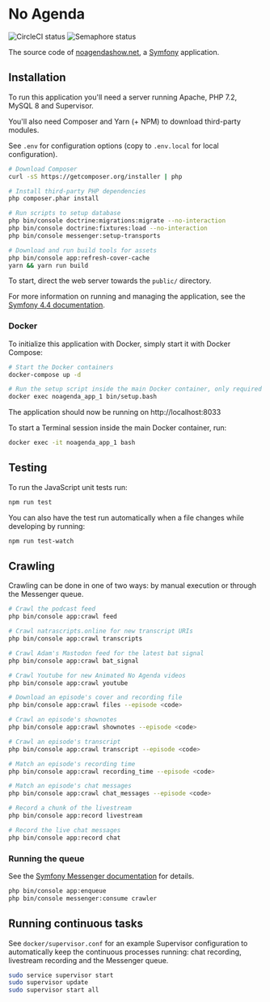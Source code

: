 # No Agenda

<img src="https://circleci.com/gh/codedmonkey/noagenda.svg?style=shield" alt="CircleCI status">
<img src="https://codedmonkey.semaphoreci.com/badges/noagenda/branches/develop.svg" alt="Semaphore status">

The source code of [noagendashow.net](https://www.noagendashow.net),
a [Symfony](https://symfony.com/) application.

## Installation

To run this application you'll need a server running Apache, PHP 7.2, MySQL 8
and Supervisor.

You'll also need Composer and Yarn (+ NPM) to download third-party modules.

See `.env` for configuration options (copy to `.env.local` for local configuration).

```bash
# Download Composer
curl -sS https://getcomposer.org/installer | php

# Install third-party PHP dependencies
php composer.phar install

# Run scripts to setup database
php bin/console doctrine:migrations:migrate --no-interaction
php bin/console doctrine:fixtures:load --no-interaction
php bin/console messenger:setup-transports

# Download and run build tools for assets
php bin/console app:refresh-cover-cache
yarn && yarn run build
```

To start, direct the web server towards the `public/` directory.

For more information on running and managing the application, see the
[Symfony 4.4 documentation](https://symfony.com/doc/4.4/index.html).

### Docker

To initialize this application with Docker, simply start it with Docker Compose:

```bash
# Start the Docker containers
docker-compose up -d

# Run the setup script inside the main Docker container, only required on first boot
docker exec noagenda_app_1 bin/setup.bash
```

The application should now be running on http://localhost:8033

To start a Terminal session inside the main Docker container, run:
```bash
docker exec -it noagenda_app_1 bash
```

## Testing
To run the JavaScript unit tests run:
```bash
npm run test
```

You can also have the test run automatically when a file changes while developing by running:
```bash
npm run test-watch
```

## Crawling

Crawling can be done in one of two ways: by manual execution or through the 
Messenger queue. 

```bash
# Crawl the podcast feed
php bin/console app:crawl feed

# Crawl natrascripts.online for new transcript URIs
php bin/console app:crawl transcripts

# Crawl Adam's Mastodon feed for the latest bat signal
php bin/console app:crawl bat_signal

# Crawl Youtube for new Animated No Agenda videos
php bin/console app:crawl youtube

# Download an episode's cover and recording file
php bin/console app:crawl files --episode <code>

# Crawl an episode's shownotes
php bin/console app:crawl shownotes --episode <code>

# Crawl an episode's transcript
php bin/console app:crawl transcript --episode <code>

# Match an episode's recording time
php bin/console app:crawl recording_time --episode <code>

# Match an episode's chat messages
php bin/console app:crawl chat_messages --episode <code>

# Record a chunk of the livestream
php bin/console app:record livestream

# Record the live chat messages
php bin/console app:record chat
```

### Running the queue

See the [Symfony Messenger documentation](https://symfony.com/doc/4.4/messenger.html)
for details.

```bash
php bin/console app:enqueue
php bin/console messenger:consume crawler
```

## Running continuous tasks
See `docker/supervisor.conf` for an example Supervisor configuration to 
automatically keep the continuous processes running: chat recording, livestream
recording and the Messenger queue.

```bash
sudo service supervisor start
sudo supervisor update
sudo supervisor start all
```
